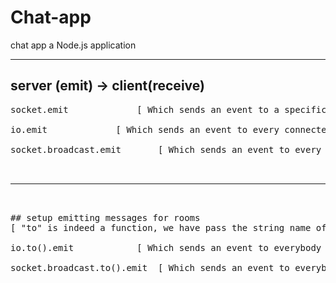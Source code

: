 # Chat-app
chat app a Node.js application

<hr>

## server (emit) -> client(receive)
<pre>
socket.emit 			[ Which sends an event to a specific client ] <br>
io.emit 			[ Which sends an event to every connected client ] <br>
socket.broadcast.emit 		[ Which sends an event to every connected client except for that client ] <br>

<hr>
		
## setup emitting messages for rooms
[ "to" is indeed a function, we have pass the string name of the room ]

io.to().emit 			[ Which sends an event to everybody in a specific room ] <br>
socket.broadcast.to().emit 	[ Which sends an event to everybody in a specific room except for that client ] <br>
